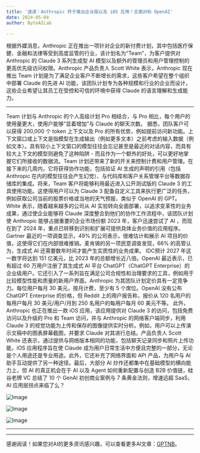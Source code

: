 ```yaml
---
title: '速递｜Anthropic 终于推出企业版以及 iOS 应用！全面对标 OpenAI'
date: 2024-05-04
author: ByteAILab

---
```


根据外媒消息，Anthropic 正在推出一项针对企业的新付费计划，其中包括医疗保健、金融和法律等受到高度监管的行业，该计划名为“Team”，为客户提供对 Anthropic 的 Claude 3 系列生成型 AI 模型以及额外的管理员和用户管理控制的更高优先级访问权限。Anthropic 产品负责人 Scott White 表示，Anthropic 现在推出 Team 计划是为了满足企业客户不断增长的需求，这些客户希望在整个组织中部署 Claude 的先进 AI 功能，该团队计划专为各种规模和行业的企业而设计，这些企业希望让其员工在受控和可信的环境中获得 Claude 的语言理解和生成能力。

---
Team 计划与 Anthropic 的个人高级计划 Pro 相结合，与 Pro 相比，每个用户的使用量更大，使用户能够“显着增加”与 Claude 的聊天次数。 据悉，团队客户可以获得 200,000 个 token 上下文以及 Pro 的所有优势，例如提前访问新功能。上下文窗口或上下文是指模型在生成输出（例如更多文本）之前考虑的输入数据（例如文本）。具有较小上下文窗口的模型往往会忘记甚至是最近的对话内容，而具有较大上下文的模型则避免了这种陷阱 - 而且作为一个额外的好处，可以更好地掌握它们所接收的数据流。Team 计划还带来了新的开关来控制计费和用户管理。在接下来的几周内，它将获得协作功能，包括验证 AI 生成的声明的引用（包括 Anthropic 在内的模型往往会产生幻觉）、与代码库和客户关系管理平台等数据存储库的集成。将来，Team 客户将能够利用最近进入公开测试版的 Claude 3 的工具使用功能。这使得用户可以为 Claude 3 配备自定义工具来执行更广泛的任务，例如获取公司当前的股票价格或当地的天气预报，类似于 OpenAI 的 GPT。White 表示，随着越来越多的公司从 AI 实验转向全面部署，以追求变革性的业务成果，通过使企业能够将 Claude 深度整合到他们的协作工作流程中，该团队计划使 Anthropic 能够占据重要的企业市场份额 2023 年，客户迅速尝试了 AI ，而现在到了 2024 年，重点已转移到识别和扩展可提供具体业务价值的应用程序。Gartner 最近的一项调查显示，49% 的公司表示，很难估计和展示 AI 项目的价值，这使得它们在内部很难推销。麦肯锡的另一项民意调查发现，66% 的高管认为，生成式 AI 还需要数年时间才能产生实质性的业务成果。 IDC预计 2027 年这一数字将达到 151 亿美元，比 2023 年的总额增长近八倍。OpenAI 最近表示，已有超过 60 万用户注册了其生成式 AI 平台 ChatGPT（ChatGPT Enterprise）的企业级用户。它还引入了一系列旨在满足公司合规性和治理要求的工具，例如用于比较模型性能和质量的新用户界面。Anthropic 为其团队计划定价具有一定竞争力。每位用户每月 30 美元，按月计费，至少有 5 个席位。OpenAI 没有公布 ChatGPT Enterprise 的价格，但 Reddit 上的用户报告称，报价从 120 名用户的每用户每月 30 美元/用户/月到 250 名用户的每用户每月 60 美元不等。 此外，Anthropic 也正在推出一款 iOS 应用，该应用提供对 Claude 3 的访问，包括免费访问以及升级的 Pro 和 Team 访问，并与 Anthropic 的网络客户端同步，利用 Claude 3 的视觉功能为上传和保存的图像提供实时分析。例如，用户可以上传演示文稿中的图表屏幕截图，并要求 Claude 对其进行总结。产品负责人 Scott White 还表示，通过提供与网络版本相同的功能，包括聊天记录同步和照片上传功能，iOS 应用程序旨在使 Claude 成为用户日常生活中方便且完整的一部分，无论是个人用途还是专业用途。此外，它还补充了网络界面和 API 产品，为用户与 AI 助手互动提供了另一种途径。最后，大部分 AI 炒作还都集中在基础模型的横向能力上，但 AI 的真正机会在于 AI 以及 Agent 如何重新配置与创造 B2B 价值链，硅谷老牌 VC 总结了 10 个 GenAI 初创商业案例与 7 条黄金法则，增速远超 SaaS，AI 应用层拐点来临了么？

![Image](http://www.jesonc.com/upload/3B33CB85B496C0CB6FBA4C2BD79320AD/1714691190432/FgoednbnwSZyZgI-q3AUBoCuNySJ.png)

![Image](http://www.jesonc.com/FtjmkrKjuwifg5PeHHxhEy3FRaG-)

![Image](http://www.jesonc.com/FlNCxGWgV-W109lHasaE7f3Mdrb_)

---
---
感谢阅读！如果您对AI的更多资讯感兴趣，可以查看更多AI文章：[GPTNB](https://gptnb.com)。